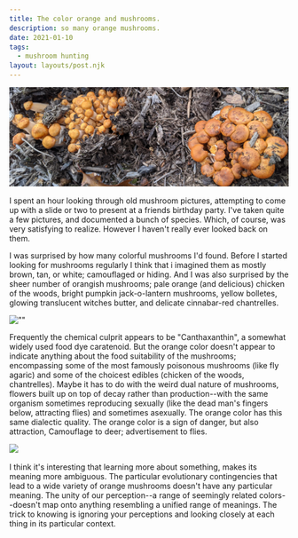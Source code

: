 ```yaml
---
title: The color orange and mushrooms.
description: so many orange mushrooms.
date: 2021-01-10
tags:
  - mushroom hunting
layout: layouts/post.njk
---
```


![""](/img/2021_01_10_honey.jpg)

I spent an hour looking through old mushroom pictures, attempting to come up with a slide or two to present at a friends birthday party. I've taken quite a few pictures, and documented a bunch of species. Which, of course, was very satisfying to realize. However I haven't really ever looked back on them.  

I was surprised by how many colorful mushrooms I'd found. Before I started looking for mushrooms regularly I think that i imagined them as mostly brown, tan, or white; camouflaged or hiding. And I was also surprised by the sheer number of orangish mushrooms; pale orange (and delicious) chicken of the woods, bright pumpkin jack-o-lantern mushrooms, yellow bolletes, glowing translucent witches butter, and delicate cinnabar-red chantrelles. 

![""]('/img/2020_11_29_cinnibar')

Frequently the chemical culprit appears to be "Canthaxanthin", a somewhat widely used food dye caratenoid. But the orange color doesn't appear to indicate anything about the food suitability of the mushrooms; encompassing some of the most famously poisonous mushrooms (like fly agaric) and some of the choicest edibles (chicken of the woods, chantrelles). Maybe it has to do with the weird dual nature of mushrooms, flowers built up on top of decay rather than production--with the same organism sometimes reproducing sexually  (like the dead man's fingers below, attracting flies) and sometimes asexually. The orange color has this same dialectic quality. The orange color is a sign of danger, but also attraction, Camouflage to deer; advertisement to flies. 

![]("/img/2021_01_10")

I think it's interesting that learning more about something, makes its meaning more ambiguous. The particular evolutionary contingencies that lead to a wide variety of orange mushrooms doesn't have any particular meaning. The unity of our perception--a range of seemingly related colors--doesn't map onto anything resembling a unified range of meanings. The trick to knowing is ignoring your perceptions and looking closely at each thing in its particular context. 